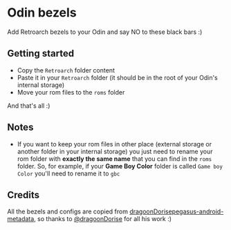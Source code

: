 # Odin bezels

Add Retroarch bezels to your Odin and say NO to these black bars :)

## Getting started

- Copy the `Retroarch` folder content
- Paste it in your `Retroarch` folder (it should be in the root of your Odin's internal storage)
- Move your rom files to the `roms` folder

And that's all :)

## Notes

- If you want to keep your rom files in other place (external storage or another folder in your internal storage) you just need to rename your rom folder with **exactly the same name** that you can find in the `roms` folder. So, for example, if your **Game Boy Color** folder is called `Game boy Color` you'll need to rename it to `gbc`

## Credits

All the bezels and configs are copied from [dragoonDorisepegasus-android-metadata](https://github.com/dragoonDorise/pegasus-android-metadata), so thanks to [@dragoonDorise](https://github.com/dragoonDorise) for all his work :)